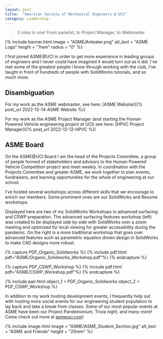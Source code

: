 ```yaml
---
layout: post
title:  "American Society of Mechanical Engineers @ UCI"
category: Leadership
---
```


> 3 roles in one! From panelist, to Project Manager, to Webmaster

{% include banner.html image = "ASME/Anteater.png" alt_text = "ASME Logo" height = "7rem" radius = "0" %}

I first joined ASME@UCI in order to get more experience in leading groups of engineers and I never could have imagined it would turn out as it did. I've met some of the greatest people I know through working with the club, I've taught in front of hundreds of people with SolidWorks tutorials, and so much more.

<!--more-->

## Disambiguation

For my work as the ASME webmaster, see here: [ASME Website]({% post_url 2022-12-14-ASME Website %})

For my work as the ASME Project Manager (and starting the Human Powered Vehicle engineering project at UCI) see here: [HPVC Project Manager]({% post_url 2022-12-12-HPVC %})

## ASME Board

On the ASME@UCI Board I am the head of the Projects Committee, a group of people formed of stakeholders and advisors to the Human Powered Vehicle Competition project and meet weekly. In coordination with the Projects Committee and greater ASME, we work together to plan events, fundraisers, and learning opportunities for the whole of engineering at our school.

I've hosted several workshops across different skills that we encourage to enrich our members. Some prominent ones are our SolidWorks and Resume workshops.

Displayed here are two of my SolidWorks Workshops in advanced surfacing and CSWP preparation. The advanced surfacing features workshop (left) was created to be displayed side by side with SolidWorks over a zoom meeting and optimized for local viewing for greater accessibility during the pandemic. On the right is a more traditional workshop that goes over advanced features such as parametric equation driven design in SolidWorks to make CAD designs more robust.

{% capture PDF_Organic_Solidworks %}
{% include pdf.html pdf="ASME/Organic_Solidworks_Workshop.pdf"%}
{% endcapture %}

{% capture PDF_CSWP_Workshop %}
{% include pdf.html pdf="ASME/CSWP_Workshop.pdf"%}
{% endcapture %}

{% include pair.html object_1 = PDF_Organic_Solidworks object_2 = PDF_CSWP_Workshop %}

In addition to my work hosting development events, I frequently help out with hosting more social events for our engineering student population to lay back and take a break from classes. Some of our most popular events at ASME have been our Project Pandemonium, Trivia night, and many more! Come check out more at [asmeuci.com](https://asmeuci.com)!

{% include image.html image = "ASME/ASME_Student_Section.jpg" alt_text = "ASME and Friends" height = "20rem" %}
